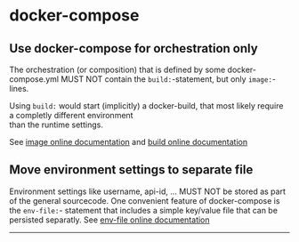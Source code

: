# docker-compose

## Use docker-compose for orchestration only
The orchestration (or composition) that is defined by some docker-compose.yml MUST NOT contain the `build:`-statement, 
but only `image:`-lines. 

Using `build:` would start (implicitly) a docker-build, that most likely require a completly different environment   
than the runtime settings.

See [image online documentation](https://docs.docker.com/compose/yml/#image) and [build online documentation](https://docs.docker.com/compose/yml/#build)

## Move environment settings to separate file
Environment settings like username, api-id, ... MUST NOT be stored as part of the general sourcecode. 
One convenient feature of docker-compose is the `env-file:`- statement that includes a simple key/value 
file that can be persisted separatly. See [env-file online documentation](https://docs.docker.com/compose/yml/#env-file)

---
